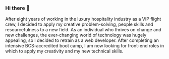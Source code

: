 ### Hi there 👋

After eight years of working in the luxury hospitality industry as a VIP flight crew, I decided to apply my creative problem-solving, people skills and resourcefulness to a new field. As an individual who thrives on change and new challenges, the ever-changing world of technology was hugely appealing, so I decided to retrain as a web developer. After completing an intensive BCS-accredited boot camp, I am now looking for front-end roles in which to apply my creativity and my new technical skills. 
